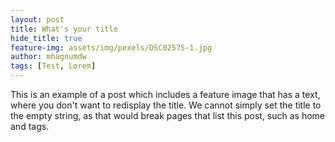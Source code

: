 ```yaml
---
layout: post
title: What's your title
hide_title: true
feature-img: assets/img/pexels/DSC02575-1.jpg
author: mhagnumdw
tags: [Test, Lorem]
---
```


This is an example of a post which includes a feature image that has a
text, where you don't want to redisplay the title.
We cannot simply set the title to the empty string, as that would
break pages that list this post, such as home and tags.



